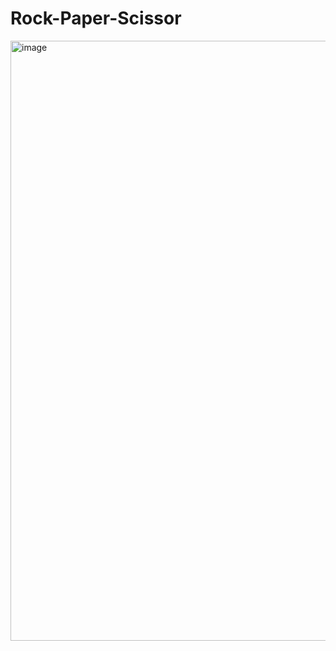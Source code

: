 # Rock-Paper-Scissor
<img width="960" alt="image" src="https://user-images.githubusercontent.com/131924416/235955663-1285dee0-077e-46bf-a0f4-a60f2a35bcd0.png">
